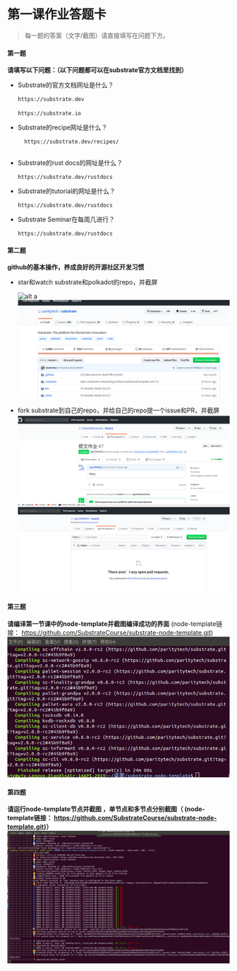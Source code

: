 # 第一课作业答题卡

> 每一题的答案（文字/截图）请直接填写在问题下方。

#### 第一题

**请填写以下问题：（以下问题都可以在substrate官方文档里找到）**

- Substrate的官方文档网址是什么？
    ```
    https://substrate.dev
        
    https://substrate.io
    ```
  

- Substrate的recipe网址是什么？

  ```
    https://substrate.dev/recipes/
    
   ```

- Substrate的rust docs的网址是什么？
    ```
    https://substrate.dev/rustdocs
    
    ```
  

- Substrate的tutorial的网址是什么？
    ```
    https://substrate.dev/rustdocs
    
    ```
  

- Substrate Seminar在每周几进行？
    ```
    https://substrate.dev/rustdocs
    
    ```




#### 第二题

**github的基本操作，养成良好的开源社区开发习惯**

- star和watch substrate和polkadot的repo，并截屏

    ![alt a](./polkadot.png)  
    ![alt b](./substrate.png)


  

- fork substrate到自己的repo，并给自己的repo提一个issue和PR，并截屏  
    ![alt c](./pr.png)  
    ![alt d](./issue.png)





#### 第三题

**请编译第一节课中的node-template并截图编译成功的界面** (node-template链接： https://github.com/SubstrateCourse/substrate-node-template.git)
    ![alt e](./compile.png)  


#### 第四题

**请运行node-template节点并截图 ，单节点和多节点分别截图（ (node-template链接： https://github.com/SubstrateCourse/substrate-node-template.git)）**
    ![alt f](./mul.png)
